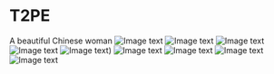 # T2PE
A beautiful Chinese woman
![Image text](https://github.com/lizhipeng789/T2PE/blob/main/gif/A%20beautiful%20Chinese%20woman.gif)
![Image text](https://github.com/lizhipeng789/T2PE/blob/main/gif/A%20cute%20girl.gif)
![Image text](https://github.com/lizhipeng789/T2PE/blob/main/gif/A%20gorgeous%20girl%20white%20hair.gif)
![Image text](https://github.com/lizhipeng789/T2PE/blob/main/gif/A%20handsome%20man%2C%20kind%20eyes%2C%20black%20hair%2C%20man%20bun.gif)
![Image text](https://github.com/lizhipeng789/T2PE/blob/main/gif/Taylor%20Swift.gif))
![Image text](https://github.com/lizhipeng789/T2PE/blob/main/gif/A%20rugged%20man%2C%20short%20hair%2C%20red%20hair%2C%20high%20nose%20bridge.gif)
![Image text](https://github.com/lizhipeng789/T2PE/blob/main/gif/A%20sunny%20boy.gif)
![Image text](https://github.com/lizhipeng789/T2PE/blob/main/gif/Beyonc%C3%A9.gif)
![Image text](https://github.com/lizhipeng789/T2PE/blob/main/gif/Leonardo%20DiCaprio.gif)
